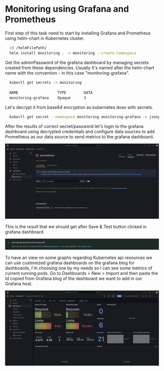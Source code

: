 # Monitoring using Grafana and Prometheus

First step of this task need to start by installing Grafana and Prometheus using helm-chart in Kubernetes cluster.

```bash
  cd /helmFilePath/
  helm install monitoring . -n monitoring --create-namespace
```

Get the adminPassword of the grafana dashboard by managing secrets created from these dependencies. Usually it's named after the helm-chart name with the convention -<name of app> in this case "monitoring-grafana".

```bash
  kubectl get secrets -n monitoring

  NAME                  TYPE        DATA
  monitoring-grafana    Opaque      3
```

Let's decrypt it from base64 encryption as kubernetes does with secrets.

```bash
  kubectl get secret --namespace monitoring monitoring-grafana -o jsonpath="{.data.admin-password}" | base64 -d
```

After the results of correct secret/password let's login to the grafana dashboard using decrypted credentials and configure data sources to add Prometheus as our data source to send metrics to the grafana dashboard.

![PrometheusDataSource](images/PrometheusDataSource.png)

This is the result that we should get after Save & Test button clicked in grafana dashboard

![PrometheusDataSourceSuccess](images/PrometheusDataSourceSuccess.png)

To have an view on some graphs regarding Kubernetes api resources we can use customized grafana dashboards on the grafana blog for dashboards, I'm choosing one by my needs so I can see some metrics of current running pods. Go to Dashboards > New > Import and then paste the Id copied from Grafana blog of the dashboard we want to add in our Grafana host.

![GrafanaDashboardImported](images/GrafanaDashboardImported.png)